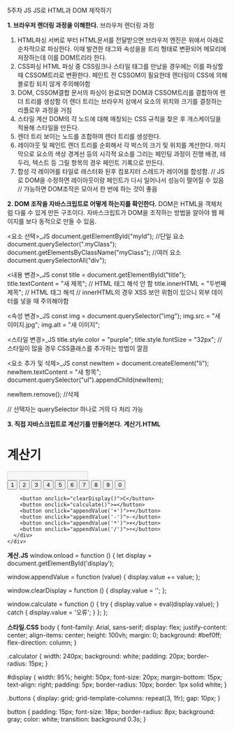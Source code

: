 5주차 JS
JS로 HTML과 DOM 제작하기

**1. 브라우저 렌더링 과정을 이해한다.**
  브라우저 렌더링 과정
  1) HTML파싱
    서버로 부터 HTML문서를 전달받으면 브라우저 엔진은 위에서 아래로 순차적으로 파싱한다. 
    이때 발견한 태그와 속성을을 트리 형태로 변환되어 메모리에 저장하는데 이를 DOM트리라 한다. 
  2) CSS파싱
    HTML 파싱 중 CSS링크나 스타일 태그를 만났을 경우에는 이를 파싱할때 CSSOM트리로 변환한다. 
    페인트 전 CSSOM이 필요한데 렌더링이 CSS에 의해 블로킹 되지 않게 주의해야함
  3) DOM, CSSOM결합
    문서의 파싱이 완료되면 DOM과 CSSOM트리를 결합하여 렌더 트리를 생성함 
    이 렌더 트리는 브라우저 상에서 요소의 위치와 크기를 결정하는 리플로우 과정을 거침
  4) 스타일 계산
    DOM의 각 노드에 대해 매칭되는 CSS 규칙을 찾은 후 개스케이딩을 적용해 스타일을 만든다.
  5) 렌더 트리
    보이는 노드를 조합하여 렌더 트리를 생성한다.
  6) 레이아웃 및 페인트
    렌더 트리를 순회해서 각 박스의 크기 및 위치를 계산한다. 
    마지막으로 요소의 색상 경계선 등의 시각적 요소를 그리는 페인팅 과정이 진행
    배경, 테두리, 텍스트 등 그릴 항목의 경우 페인트 기록으로 만든다. 
  7) 합성 
    각 레이어를 타일로 래스터화 된후 컴포지터 스레드가 레이어를 합성함. 
// JS로 DOM을 수정하면 레이아웃이랑 페인트가 다시 일어나서 성능이 떨어질 수 있음
// 가능하면 DOM조작은 모아서 한 번에 하는 것이 좋음


**2. DOM 조작을 자바스크립트로 어떻게 하는지를 확인한다.**
  DOM은 HTML을 객체처럼 다룰 수 있게 만든 구조이다. 
  자바스크립트가 DOM을 조작하는 방법을 알아야 웹 페이지를 보다 동적으로 만들 수 있음. 

  <요소 선택>_JS
  document.getElementById("myId");  //단일 요소 
  document.querySelector(".myClass");
  document.getElementsByClassName("myClass");  //여러 요소 
  document.querySelectorAll("div");

  <내용 변경>_JS
  const title = document.getElementById("title");
  title.textContent = "새 제목";  // HTML 태그 해석 안 함
  title.innerHTML = "두번째 제목"; // HTML 태그 해석
  // innerHTML의 경우 XSS 보안 위험이 있으니 외부 데이터를 넣을 때 주의해야함

  <속성 변경>_JS
  const img = document.querySelector("img");
  img.src = "새 이미지.jpg";
  img.alt = "새 이미지";

  <스타일 변경>_JS
  title.style.color = "purple";
  title.style.fontSize = "32px";
  // 스타일이 많을 경우 CSS클래스를 추가하는 방법이 깔끔

  <요소 추가 및 삭제>_JS
  const newItem = document.createElement("li");
  newItem.textContent = "새 항목";
  document.querySelector("ul").appendChild(newItem);
  
  newItem.remove(); //삭제

  // 선택자는 querySelector 하나로 거의 다 처리 가능

**3. 직접 자바스크립트로 계산기를 만들어본다.**
**계산기.HTML**
  <!DOCTYPE html>
<html lang="kr">
  <head>
    <meta charset="UTF-8" />
    <title>계산기_정가인</title>
    <link rel="stylesheet" href="스타일.css" />
  </head>
  <body>
    <script src="계산.js"></script>
    <h1>계산기</h1>
    <div class="calculator">
      <input type="text" id="display" disabled />
      <div class="buttons">
        <button onclick="appendValue('1')">1</button>
        <button onclick="appendValue('2')">2</button>
        <button onclick="appendValue('3')">3</button>
        <button onclick="appendValue('4')">4</button>
        <button onclick="appendValue('5')">5</button>
        <button onclick="appendValue('6')">6</button>
        <button onclick="appendValue('7')">7</button>
        <button onclick="appendValue('8')">8</button>
        <button onclick="appendValue('9')">9</button>
        <button onclick="appendValue('0')">0</button>

        <button onclick="clearDisplay()">C</button>
        <button onclick="calculate()">=</button>
        <button onclick="appendValue('+')">+</button>
        <button onclick="appendValue('-')">-</button>
        <button onclick="appendValue('*')">×</button>
        <button onclick="appendValue('/')">÷</button>
      </div>
    </div>
  </body>
</html>

**계산.JS**
window.onload = function () {
  let display = document.getElementById('display');

  window.appendValue = function (value) {
    display.value += value;
  };

  window.clearDisplay = function () {
    display.value = '';
  };

  window.calculate = function () {
    try {
      display.value = eval(display.value);
    } catch {
      display.value = '오류';
    }
  };
};

**스타일.CSS**
body {
  font-family: Arial, sans-serif;
  display: flex;
  justify-content: center;
  align-items: center;
  height: 100vh;
  margin: 0;
  background: #bef0ff;
  flex-direction: column;
}

.calculator {
  width: 240px;
  background: white;
  padding: 20px;
  border-radius: 15px;
}

#display {
  width: 95%;
  height: 50px;
  font-size: 20px;
  margin-bottom: 15px;
  text-align: right;
  padding: 5px;
  border-radius: 10px;
  border: 1px solid white;
}

.buttons {
  display: grid;
  grid-template-columns: repeat(3, 1fr);
  gap: 10px;
}

button {
  padding: 15px;
  font-size: 18px;
  border-radius: 8px;
  background: gray;
  color: white;
  transition: background 0.3s;
}

